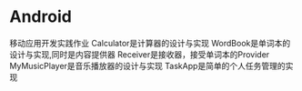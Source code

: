 # Android
 移动应用开发实践作业
Calculator是计算器的设计与实现
WordBook是单词本的设计与实现,同时是内容提供器
Receiver是接收器，接受单词本的Provider
MyMusicPlayer是音乐播放器的设计与实现
TaskApp是简单的个人任务管理的实现

